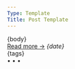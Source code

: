 ```yaml
---
Type: Template
Title: Post Template
---
```


<!-- Post Template -->
<!-- Weblog.lol/configuration/post-template.md -->
<article>
  {body}
  </aside>
  <aside class="post-info">
    <a href="{location}">Read more &rarr;</a>
    <i class="fa-solid fa-clock">{date}</i>
  </aside>
  <aside class="post-tags">
    {tags}
  </aside>
</article>
<span class="divider">&bull; &bull; &bull;</span>

